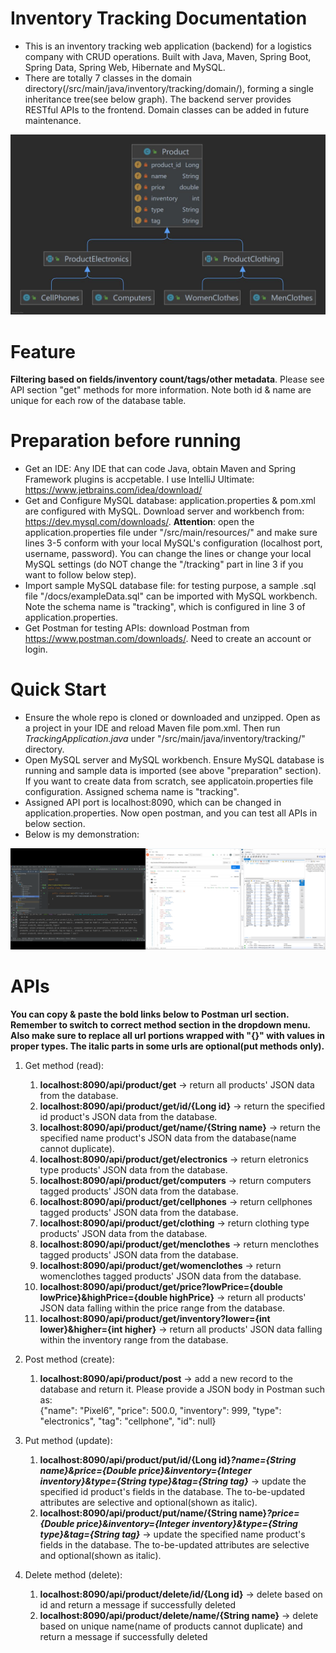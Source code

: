 # Inventory Tracking Documentation
 * This is an inventory tracking web application (backend) for a logistics company with CRUD operations. Built with Java, Maven, Spring Boot, Spring Data, Spring Web, Hibernate and MySQL.
 * There are totally 7 classes in the domain directory(/src/main/java/inventory/tracking/domain/), forming a single inheritance tree(see below graph). The backend server provides RESTful APIs to the frontend. Domain classes can be added in future maintenance.
 
![showcase](/docs/domain.jpg)

# Feature
**Filtering based on fields/inventory count/tags/other metadata**. Please see API section "get" methods for more information. Note both id & name are unique for each row of the database table.

# Preparation before running
* Get an IDE: Any IDE that can code Java, obtain Maven and Spring Framework plugins is accpetable. I use IntelliJ Ultimate: https://www.jetbrains.com/idea/download/
* Get and Configure MySQL database: application.properties & pom.xml are configured with MySQL. Download server and workbench from: https://dev.mysql.com/downloads/. **Attention**: open the application.properties file under "/src/main/resources/" and make sure lines 3-5 conform with your local MySQL's configuration (localhost port, username, password). You can change the lines or change your local MySQL settings (do NOT change the "/tracking" part in line 3 if you want to follow below step).
* Import sample MySQL database file: for testing purpose, a sample .sql file "/docs/exampleData.sql" can be imported with MySQL workbench. Note the schema name is "tracking", which is configured in line 3 of application.properties.
* Get Postman for testing APIs: download Postman from https://www.postman.com/downloads/. Need to create an account or login.

# Quick Start
* Ensure the whole repo is cloned or downloaded and unzipped. Open as a project in your IDE and reload Maven file pom.xml. Then run _TrackingApplication.java_ under "/src/main/java/inventory/tracking/" directory.
* Open MySQL server and MySQL workbench. Ensure MySQL database is running and sample data is imported (see above "preparation" section). If you want to create data from scratch, see applicatoin.properties file configuration. Assigned schema name is "tracking".
* Assigned API port is localhost:8090, which can be changed in application.properties. Now open postman, and you can test all APIs in below section.
* Below is my demonstration:

![showcase](/docs/demonstration_get3.jpg)

# APIs
**You can copy & paste the bold links below to Postman url section. Remember to switch to correct method section in the dropdown menu. Also make sure to replace all url portions wrapped with "{}" with values in proper types. The italic parts in some urls are optional(put methods only).** 

1. Get method (read): 
    1. **localhost:8090/api/product/get**  -> return all products' JSON data from the database.
    2. **localhost:8090/api/product/get/id/{Long id}** -> return the specified id product's JSON data from the database.
    3. **localhost:8090/api/product/get/name/{String name}** -> return the specified name product's JSON data from the database(name cannot duplicate).
    4. **localhost:8090/api/product/get/electronics** -> return eletronics type products' JSON data from the database.
    5. **localhost:8090/api/product/get/computers** -> return computers tagged products' JSON data from the database.
    6. **localhost:8090/api/product/get/cellphones** -> return cellphones tagged products' JSON data from the database.
    7. **localhost:8090/api/product/get/clothing** -> return clothing type products' JSON data from the database.
    8. **localhost:8090/api/product/get/menclothes** -> return menclothes tagged products' JSON data from the database.
    9. **localhost:8090/api/product/get/womenclothes** -> return womenclothes tagged products' JSON data from the database.
    10. **localhost:8090/api/product/get/price?lowPrice={double lowPrice}&highPrice={double highPrice}** -> return all products' JSON data falling within the price range from the database.
    11. **localhost:8090/api/product/get/inventory?lower={int lower}&higher={int higher}** -> return all products' JSON data falling within the inventory range from the database.
2. Post method (create): 
    1. **localhost:8090/api/product/post**  -> add a new record to the database and return it. Please provide a JSON body in Postman such as:     
    {"name": "Pixel6", "price": 500.0, "inventory": 999, "type": "electronics", "tag": "cellphone", "id": null}
    
3. Put method (update): 
    1. **localhost:8090/api/product/put/id/{Long id}_?name={String name}&price={Double price}&inventory={Integer inventory}&type={String type}&tag={String tag}_** -> update the specified id product's fields in the database. The to-be-updated attributes are selective and optional(shown as italic).
    2. **localhost:8090/api/product/put/name/{String name}_?price={Double price}&inventory={Integer inventory}&type={String type}&tag={String tag}_** -> update the specified name product's fields in the database. The to-be-updated attributes are selective and optional(shown as italic).

4. Delete method (delete): 
    1. **localhost:8090/api/product/delete/id/{Long id}** -> delete based on id and return a message if successfully deleted
    2. **localhost:8090/api/product/delete/name/{String name}** -> delete based on unique name(name of products cannot duplicate) and return a message if successfully deleted 
